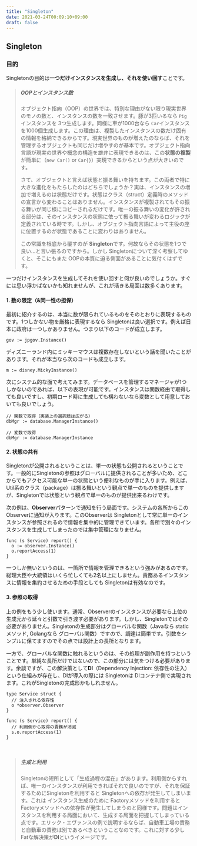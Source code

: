 ```yaml
---
title: "Singleton"
date: 2021-03-24T00:09:10+09:00
draft: false
---
```


## Singleton

### 目的
Singletonの目的は**一つだけインスタンスを生成し、それを使い回す**ことです。

> ##### OOPとインスタンス数
> オブジェクト指向（OOP）の世界では、特別な理由がない限り現実世界のモノの数と、インスタンスの数を一致させます。豚が3匹いるなら `Pig`インスタンスを 3つ生成します。同様に車が1000台なら `Car`インスタンスを1000個生成します。この理由は、複製したインスタンスの数だけ固有の情報を格納できるからです。現実世界のものが増えたのならば、それを管理するオブジェクトも同じだけ増やすのが基本です。オブジェクト指向言語が現実の世界や概念の構造を雄弁に表現できるのは、この**状態の複製**が簡単に（`new Car()` or `Car{}`）実現できるからという点が大きいのです。
>
> さて、オブジェクトと言えば状態と振る舞いを持ちます。この両者で特に大きな進化をもたらしたのはどちらでしょうか？実は、インスタンスの増加で増えるのは状態だけです。状態はクラス（struct）定義時のメソッドの宣言から変わることはありません。インスタンスが複製されてもその振る舞いが同じ様にコピーされるだけです。唯一の振る舞いの変化が許される部分は、そのインスタンスの状態に依って振る舞いが変わるロジックが定義されている時です。しかし、オブジェクト指向言語によって主役の座に位置するのが状態であることに変わりはありません。
>
> この常識を根底から覆すのが **Singleton**です。何故ならその状態を1つで良い…と言い張るのですから。しかし Singletonについて深く考察してゆくと、そこにもまた OOPの本質に迫る側面があることに気付くはずです。

一つだけインスタンスを生成してそれを使い回すと何が良いのでしょうか。すぐには思い浮かばないかも知れませんが、これが活きる局面は数多くあります。

#### 1. 数の限定（&同一性の担保）
最初に紹介するのは、本当に数が限られているものをそのとおりに表現するものです。1つしかない物を厳格に表現するなら Singletonは良い選択です。例えば日本に政府は一つしかありません。つまり以下のコードが成立します。

```golang
gov := jpgov.Instance()
```

ディズニーランド内にミッキーマウスは複数存在しないという話を聞いたことがあります。それが本当なら次のコードも成立します。
```golang
m := disney.MickyInstance()
```

次にシステム的な面で考えてみます。データベースを管理するマネージャが1つしかないのであれば、以下の表現が可能です。インスタンスは関数経由で取得しても良いですし、初期ロード時に生成しても構わないなら変数として用意しておいても良いでしょう。
```golang
// 関数で取得（実装上の選択肢は広がる）
dbMgr := database.ManagerInstance()

// 変数で取得
dbMgr := database.ManagerInstance
```

#### 2. 状態の共有
Singletonが公開されるということは、単一の状態も公開されるということです。一般的にSingletonの参照はグローバルに提供されることが多いため、どこからでもアクセス可能な単一の状態という便利なものが手に入ります。例えば、Util系のクラス（package）は振る舞いという観点で単一のものを提供しますが、Singletonでは状態という観点で単一のものが提供出来るわけです。

次の例は、**Observer**パターンで通知を行う局面です。システムの各所からこのObserverに通知が入ります。このObserverは Singletonとして常に単一のインスタンスが参照されるので情報を集中的に管理できています。各所で別々のインスタンスを生成してしまったのでは集中管理になりません。
```golang
func (s Service) report() {
  o := observer.Instance()
  o.reportAccess(1)
}
```
一つしか無いというのは、一箇所で情報を管理できるという強みがあるのです。総理大臣や大統領はいくら忙しくても2名以上にしません。責務あるインスタンスに情報を集約させるための手段としても Singletonは有効なのです。

#### 3. 参照の取得
上の例をもう少し使います。通常、Observerのインスタンスが必要なら上位の生成元から延々と引数で引き渡す必要があります。しかし、Singletonではその必要がありません。Singletonの生成部分はグローバルな関数（Javaなら staticメソッド, Golangなら グローバル関数）ですので、調達は簡単です。引数をシンプルに保てますのでその点では設計上の長所となります。

一方で、グローバルな関数に触れるというのは、その処理が副作用を持つということです。単純な長所だけではないので、この部分には気をつける必要があります。余談ですが、この解決策として**DI**（Dependency Injection: 依存性の注入）という仕組みが存在し、DIが導入の際には Singletonは DIコンテナ側で実現されます。これがSingletonの完成形かもしれません。

```golang
type Service struct {
  // 注入される依存性
  o *observer.Observer
}

func (s Service) report() {
  // 利用側から取得の責務が消滅
  s.o.reportAccess(1)
}
```
&nbsp;  
> ##### 生成と利用
> Singletonの短所として「生成過程の混在」があります。利用側からすれば、唯一のインスタンスが利用できればそれで良いのですが、それを保証するためにSingletonを利用すると Singletonへの依存が発生してしまいます。これは インスタンス生成のために Factoryメソッドを利用するとFactoryメソッドへの依存性が発生してしまうのと同様です。問題はインスタンスを利用する局面において、生成する局面を把握してしまっている点です。エリック・エヴァンスの例で説明するならば、自動車工場の責務と自動車の責務は別であるべきということなのです。これに対する少しFatな解決策が**DI**というイメージです。

<!--

例えば同一性の担保です。`Enum` の様に種別を表現するクラスの種別数とインスタンス数を一致させ正確に表現するため（同値性だけでなく同一性まで担保可能）

#### 3. 軽量化
**Flyweightパターン**の様にインスタンス生成の抑制を通じて性能を担保する仕組みを提供するため

#### 4. 
**Flyweightパターン**と似ているが、Serviceの様に 操作中心で状態を持たないインスタンスを組み合わせて提供するため (DI)

Singleton の特徴はクラス(struct)やインターフェイス同士の関連ではなく、クラス内に閉じられたパターンであるという点です。

### 概要
先に述べたように、様々な目的で活用可能なのが Singletonですが、自分で実装する機会は少ないかも知れません。
理由は言語機能的に、またはF/W的に実現されることが多いパターンであるからです。
例えば Enumは Singletonの独自実装が可能なものの、言語がサポートしている場合が多いです。
また、DIコンテナの様に内部では単一インスタンス管理をしているものの、利用側は意識せずに利用しているはずです。

とは言え、生成インスタンスの数を制限する、特にSingletonの様に単一に絞る…というテクニックは一度覚えておくと様々な局面で利用可能
となりますので、身につけておくと良いと思います。

```golang
// Singletonは唯一のインスタンスを用意し、それ以外を生成できなくするパターンです。
// そのため、唯一のインスタンスしか存在しないことを保証できます。
func TestSingleton(t *testing.T) {
	// Instance()以外で生成できない => singleton.singleton{} は不可能
	s1 := singleton.Instance()
	s2 := singleton.Instance()

	// インスタンスの内容が同じだけでなく
	assert.Equal(t, s1, s2)
	// インスタンスの実体も同じ
	assert.True(t, s1 == s2)
}

// 逆に一般的な生成パターンは、コンストラクタ関数の中でインスタンスを生成します。
// そのため、同じ値を持ちますが(同値)、参照は同じ(同一)ではありません。
func TestNonSingleton(t *testing.T) {
	s1 := non_singleton.New()
	s2 := non_singleton.New()

	// インスタンスの内容は同じだが
	assert.Equal(t, s1, s2)
	// インスタンスの実体は異なる
	assert.False(t, s1 == s2)
}
```

### 実現
以下の仕組みでこれを実現します。
- 外部からインスタンスを生成できなくする
- Javaではコンストラクタを`private`にすることで、Goではstructを(小文字で開始し)`package private`にすることで実現する
- インスタンス取得用の関数を別途用意し、そこでは常に同じインスタンスを返す様に実装する

-->
